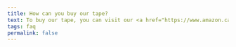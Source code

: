 ```yaml
---
title: How can you buy our tape?
text: To buy our tape, you can visit our <a href="https://www.amazon.ca/s/?keywords=athletic+tape&ie=UTF8&field-asin=B085W6ZGNR&rh=i:aps,ssx:relevance" target="_blank">Amazon Canada listing</a>. If you are an Amazon Prime member you will receive free shipping on all orderes! Not from Canada? Let us know where you are from and we will look at getting our tape in your Country!
tags: faq
permalink: false
---
```

